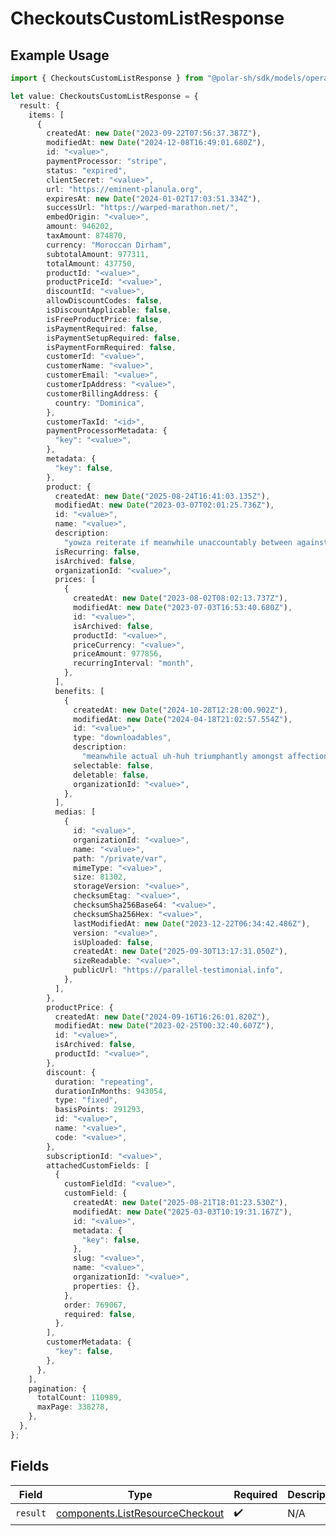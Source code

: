 # CheckoutsCustomListResponse

## Example Usage

```typescript
import { CheckoutsCustomListResponse } from "@polar-sh/sdk/models/operations/checkoutscustomlist.js";

let value: CheckoutsCustomListResponse = {
  result: {
    items: [
      {
        createdAt: new Date("2023-09-22T07:56:37.387Z"),
        modifiedAt: new Date("2024-12-08T16:49:01.680Z"),
        id: "<value>",
        paymentProcessor: "stripe",
        status: "expired",
        clientSecret: "<value>",
        url: "https://eminent-planula.org",
        expiresAt: new Date("2024-01-02T17:03:51.334Z"),
        successUrl: "https://warped-marathon.net/",
        embedOrigin: "<value>",
        amount: 946202,
        taxAmount: 874870,
        currency: "Moroccan Dirham",
        subtotalAmount: 977311,
        totalAmount: 437750,
        productId: "<value>",
        productPriceId: "<value>",
        discountId: "<value>",
        allowDiscountCodes: false,
        isDiscountApplicable: false,
        isFreeProductPrice: false,
        isPaymentRequired: false,
        isPaymentSetupRequired: false,
        isPaymentFormRequired: false,
        customerId: "<value>",
        customerName: "<value>",
        customerEmail: "<value>",
        customerIpAddress: "<value>",
        customerBillingAddress: {
          country: "Dominica",
        },
        customerTaxId: "<id>",
        paymentProcessorMetadata: {
          "key": "<value>",
        },
        metadata: {
          "key": false,
        },
        product: {
          createdAt: new Date("2025-08-24T16:41:03.135Z"),
          modifiedAt: new Date("2023-03-07T02:01:25.736Z"),
          id: "<value>",
          name: "<value>",
          description:
            "yowza reiterate if meanwhile unaccountably between against provider",
          isRecurring: false,
          isArchived: false,
          organizationId: "<value>",
          prices: [
            {
              createdAt: new Date("2023-08-02T08:02:13.737Z"),
              modifiedAt: new Date("2023-07-03T16:53:40.680Z"),
              id: "<value>",
              isArchived: false,
              productId: "<value>",
              priceCurrency: "<value>",
              priceAmount: 977856,
              recurringInterval: "month",
            },
          ],
          benefits: [
            {
              createdAt: new Date("2024-10-28T12:28:00.902Z"),
              modifiedAt: new Date("2024-04-18T21:02:57.554Z"),
              id: "<value>",
              type: "downloadables",
              description:
                "meanwhile actual uh-huh triumphantly amongst affectionate although meh gnaw",
              selectable: false,
              deletable: false,
              organizationId: "<value>",
            },
          ],
          medias: [
            {
              id: "<value>",
              organizationId: "<value>",
              name: "<value>",
              path: "/private/var",
              mimeType: "<value>",
              size: 81302,
              storageVersion: "<value>",
              checksumEtag: "<value>",
              checksumSha256Base64: "<value>",
              checksumSha256Hex: "<value>",
              lastModifiedAt: new Date("2023-12-22T06:34:42.486Z"),
              version: "<value>",
              isUploaded: false,
              createdAt: new Date("2025-09-30T13:17:31.050Z"),
              sizeReadable: "<value>",
              publicUrl: "https://parallel-testimonial.info",
            },
          ],
        },
        productPrice: {
          createdAt: new Date("2024-09-16T16:26:01.820Z"),
          modifiedAt: new Date("2023-02-25T00:32:40.607Z"),
          id: "<value>",
          isArchived: false,
          productId: "<value>",
        },
        discount: {
          duration: "repeating",
          durationInMonths: 943054,
          type: "fixed",
          basisPoints: 291293,
          id: "<value>",
          name: "<value>",
          code: "<value>",
        },
        subscriptionId: "<value>",
        attachedCustomFields: [
          {
            customFieldId: "<value>",
            customField: {
              createdAt: new Date("2025-08-21T18:01:23.530Z"),
              modifiedAt: new Date("2025-03-03T10:19:31.167Z"),
              id: "<value>",
              metadata: {
                "key": false,
              },
              slug: "<value>",
              name: "<value>",
              organizationId: "<value>",
              properties: {},
            },
            order: 769067,
            required: false,
          },
        ],
        customerMetadata: {
          "key": false,
        },
      },
    ],
    pagination: {
      totalCount: 110989,
      maxPage: 338278,
    },
  },
};
```

## Fields

| Field                                                                              | Type                                                                               | Required                                                                           | Description                                                                        |
| ---------------------------------------------------------------------------------- | ---------------------------------------------------------------------------------- | ---------------------------------------------------------------------------------- | ---------------------------------------------------------------------------------- |
| `result`                                                                           | [components.ListResourceCheckout](../../models/components/listresourcecheckout.md) | :heavy_check_mark:                                                                 | N/A                                                                                |
